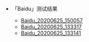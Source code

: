 * 「Baidu」测试结果

    * [Baidu_20200625_150057](Baidu/Baidu_20200625_150057)
    * [Baidu_20200625_133317](Baidu/Baidu_20200625_133317)
    * [Baidu_20200625_133141](Baidu/Baidu_20200625_133141)